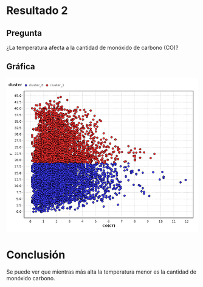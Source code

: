 # Resultado 2
## Pregunta
¿La temperatura afecta a la cantidad de monóxido de carbono (CO)?

## Gráfica
![Resultado 1](https://raw.githubusercontent.com/jboris/uasb_analytics-1/master/Resultado2.png)
# Conclusión
Se puede ver que mientras más alta la temperatura menor es la cantidad de monóxido carbono.

